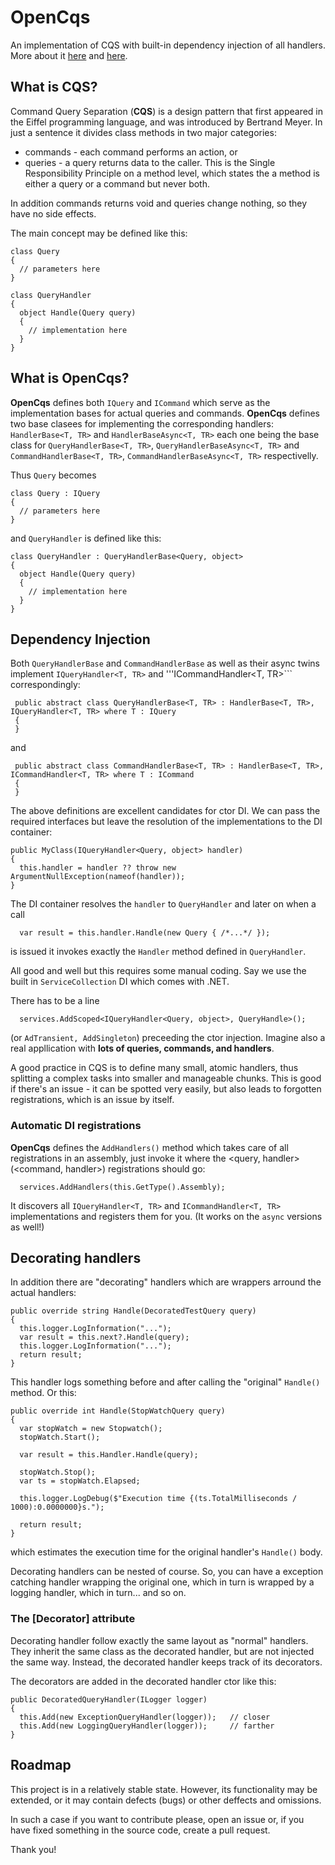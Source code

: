# OpenCqs
An implementation of CQS with built-in dependency injection of all handlers. More about it [here](https://blogs.cuttingedge.it/steven/posts/2011/meanwhile-on-the-command-side-of-my-architecture/) and [here](https://www.dotnetcurry.com/patterns-practices/1305/aspect-oriented-programming-aop-csharp-using-solid).

## What is CQS?
Command Query Separation (**CQS**) is a design pattern that first appeared in the Eiffel programming language, and was introduced by Bertrand Meyer. In just a sentence 
it divides class methods in two major categories: 
- commands - each command performs an action, or 
- queries - a query returns data to the caller.
This is the Single Responsibility Principle on a method level, which states the a method is either a query or a command but never both.

In addition commands returns void and queries change nothing, so they have no side effects.

The main concept may be defined like this:

```
class Query 
{
  // parameters here
}

class QueryHandler 
{
  object Handle(Query query)
  {
    // implementation here
  }
}
```


## What is OpenCqs?
**OpenCqs** defines both ```IQuery``` and ```ICommand``` which serve as the implementation bases for actual queries and commands. **OpenCqs** defines two base clasees for implementing the corresponding handlers: 
```HandlerBase<T, TR>``` and ```HandlerBaseAsync<T, TR>``` each one being the base class for ```QueryHandlerBase<T, TR>```,  ```QueryHandlerBaseAsync<T, TR>``` and ```CommandHandlerBase<T, TR>```, ```CommandHandlerBaseAsync<T, TR>``` respectivelly.

Thus ```Query``` becomes

```
class Query : IQuery
{
  // parameters here
}
```

and ```QueryHandler``` is defined like this:


```
class QueryHandler : QueryHandlerBase<Query, object>
{
  object Handle(Query query)
  {
    // implementation here
  }
}
```

## Dependency Injection
Both ```QueryHandlerBase``` and ```CommandHandlerBase``` as well as their async twins implement ```IQueryHandler<T, TR>``` and '''ICommandHandler<T, TR>``` correspondingly:

```
 public abstract class QueryHandlerBase<T, TR> : HandlerBase<T, TR>, IQueryHandler<T, TR> where T : IQuery
 {
 }
```	

and 

```
 public abstract class CommandHandlerBase<T, TR> : HandlerBase<T, TR>, ICommandHandler<T, TR> where T : ICommand
 {
 }
```	
 
The above definitions are excellent candidates for ctor DI. We can pass the required interfaces but leave the resolution of the implementations to the DI container:


```
public MyClass(IQueryHandler<Query, object> handler)
{
  this.handler = handler ?? throw new ArgumentNullException(nameof(handler));
}
```

The DI container resolves the ```handler``` to ```QueryHandler``` and later on when a call 

```
  var result = this.handler.Handle(new Query { /*...*/ });
```

is issued it invokes exactly the ```Handler``` method defined in ```QueryHandler```.  

All good and well but this requires some manual coding. Say we use the built in ```ServiceCollection``` DI which comes with .NET. 

There has to be a line 

```
  services.AddScoped<IQueryHandler<Query, object>, QueryHandle>();
```

(or ```AdTransient, AddSingleton```) preceeding the ctor injection. Imagine also a real appllication with **lots of queries, commands, and handlers**.

A good practice in CQS is to define many small, atomic handlers, thus splitting a complex tasks into smaller and manageable chunks. This is good if there's an issue - it can be spotted very easily, but also leads to forgotten registrations, which is an issue by itself.

### Automatic DI registrations
**OpenCqs** defines the ```AddHandlers()``` method which takes care of all registrations in an assembly, just invoke it where the <query, handler> (<command, handler>) registrations should go:

```
  services.AddHandlers(this.GetType().Assembly);
```

It discovers all ```IQueryHandler<T, TR>``` and ```ICommandHandler<T, TR>``` implementations and registers them for you. (It works on the ```async``` versions as well!)

## Decorating handlers

In addition there are "decorating" handlers which are wrappers arround the actual handlers:

```
public override string Handle(DecoratedTestQuery query)
{
  this.logger.LogInformation("...");
  var result = this.next?.Handle(query);
  this.logger.LogInformation("...");
  return result;
}
```

This handler logs something before and after calling the "original" ```Handle()``` method. Or this:

```
public override int Handle(StopWatchQuery query)
{
  var stopWatch = new Stopwatch();
  stopWatch.Start();

  var result = this.Handler.Handle(query);

  stopWatch.Stop();
  var ts = stopWatch.Elapsed;

  this.logger.LogDebug($"Execution time {(ts.TotalMilliseconds / 1000):0.0000000}s.");
  
  return result;
}
```	

which estimates the execution time for the original handler's ```Handle()``` body. 

Decorating handlers can be nested of course. So, you can have a exception catching handler wrapping the original one, which in turn is wrapped by a logging handler, which in turn... and so on.

### The [Decorator] attribute

Decorating handler follow exactly the same layout as "normal" handlers. They inherit the same class as the decorated handler, but are not injected the same way. Instead, the decorated handler keeps track of its decorators. 

The decorators are added in the decorated handler ctor like this:
```
public DecoratedQueryHandler(ILogger logger)
{
  this.Add(new ExceptionQueryHandler(logger));   // closer
  this.Add(new LoggingQueryHandler(logger));     // farther
}
```

## Roadmap
This project is in a relatively stable state. However, its functionality may be extended, or it may contain defects (bugs) or other deffects and omissions.

In such a case if you want to contribute please, open an issue or, if you have fixed something in the source code, create a pull request. 

Thank you!
